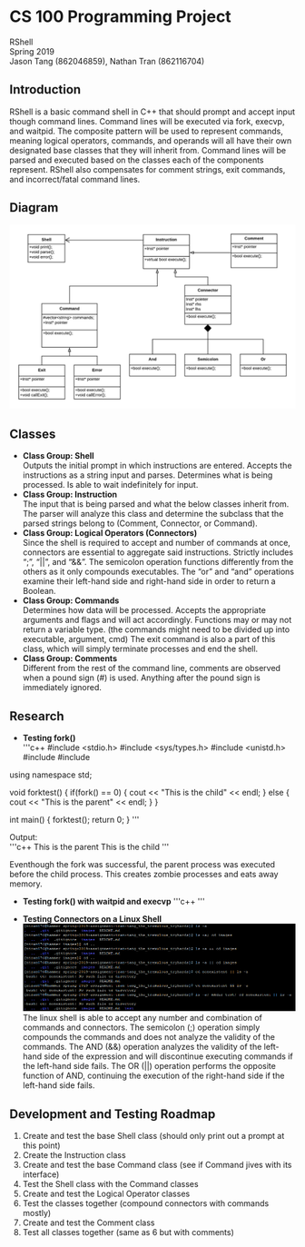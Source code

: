 # CS 100 Programming Project
RShell  
Spring 2019  
Jason Tang (862046859), Nathan Tran (862116704)  

## Introduction
RShell is a basic command shell in C++ that should prompt and accept input though command lines. Command lines will be executed via fork, execvp, and waitpid. The composite pattern will be used to represent commands, meaning logical operators, commands, and operands will all have their own designated base classes that they will inherit from. Command lines will be parsed and executed based on the classes each of the components represent. RShell also compensates for comment strings, exit commands, and incorrect/fatal command lines. 

## Diagram
![Diagram](/images/UML.png)

## Classes
* **Class Group: Shell**  
Outputs the initial prompt in which instructions are entered. Accepts the instructions as a string input and parses. Determines what is being processed. Is able to wait indefinitely for input.
* **Class Group: Instruction**  
The input that is being parsed and what the below classes inherit from. The parser will analyze this class and determine the subclass that the parsed strings belong to (Comment, Connector, or Command).
* **Class Group: Logical Operators (Connectors)**  
Since the shell is required to accept and number of commands at once, connectors are essential to aggregate said instructions. Strictly includes “;”, “||”, and “&&”. The semicolon operation functions differently from the others as it only compounds executables. The “or” and “and” operations examine their left-hand side and right-hand side in order to return a Boolean.
* **Class Group: Commands**  
Determines how data will be processed. Accepts the appropriate arguments and flags and will act accordingly. Functions may or may not return a variable type. (the commands might need to be divided up into executable, argument, cmd)
The exit command is also a part of this class, which will simply terminate processes and end the shell. 
* **Class Group: Comments**  
Different from the rest of the command line, comments are observed when a pound sign (#) is used. Anything after the pound sign is immediately ignored.

## Research

* **Testing fork()**  
'''c++
#include <stdio.h>
#include <sys/types.h>
#include <unistd.h>
#include <string>
#include <iostream>

using namespace std;

void forktest() {
        if(fork() == 0) {
                cout << "This is the child" << endl;
        }
        else {
                cout << "This is the parent" << endl;
        }
}

int main() {
        forktest();
        return 0;
}
'''

Output:  
'''c++
This is the parent
This is the child
'''

Eventhough the fork was successful, the parent process was executed before the child process. This creates zombie processes and eats away memory. 

* **Testing fork() with waitpid and execvp**
'''c++
'''

* **Testing Connectors on a Linux Shell**
![Picture](/images/code.PNG)
The linux shell is able to accept any number and combination of commands and connectors. The semicolon (;) operation simply compounds the commands and does not analyze the validity of the commands. The AND (&&) operation analyzes the validity of the left-hand side of the expression and will discontinue executing commands if the left-hand side fails. The OR (||) operation performs the opposite function of AND, continuing the execution of the right-hand side if the left-hand side fails. 

## Development and Testing Roadmap
1)	Create and test the base Shell class (should only print out a prompt at this point)
2)	Create the Instruction class
3)	Create and test the base Command class (see if Command jives with its interface)
4)	Test the Shell class with the Command classes 
5)	Create and test the Logical Operator classes 
6)	Test the classes together (compound connectors with commands mostly)
7)	Create and test the Comment class
8)	Test all classes together (same as 6 but with comments)




